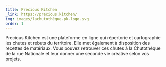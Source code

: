 ```yaml
---
title: Precious Kitchen
_link: https://precious.kitchen/
img: images/lachutothèque-pk-logo.svg
order: 1
---
```

Precious Kitchen est une plateforme en ligne qui répertorie et cartographie les chutes et rebuts du territoire. Elle met également à disposition des recettes de matériaux. Vous pouvez retrouver ces chutes à la Chutothèque de la rue Nationale et leur donner une seconde vie créative selon vos projets.